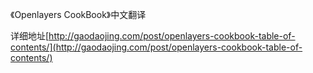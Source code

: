 《Openlayers CookBook》中文翻译

详细地址[http://gaodaojing.com/post/openlayers-cookbook-table-of-contents/](http://gaodaojing.com/post/openlayers-cookbook-table-of-contents/)
